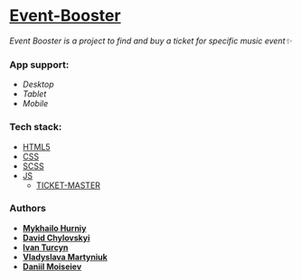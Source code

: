 # [Event-Booster](https://miha77777ua.github.io/Event-Booster/)

*Event Booster is a project to find and buy a ticket for specific music event✨*

### App support:

- *Desktop*
- *Tablet*
- *Mobile*

### Tech stack:

- [HTML5](https://en.wikipedia.org/wiki/HTML5)
- [CSS](https://en.wikipedia.org/wiki/CSS)
- [SCSS](https://sass-lang.com/)
- [JS](https://uk.wikipedia.org/wiki/JavaScript)
  - [TICKET-MASTER](https://developer.ticketmaster.com/products-and-docs/apis/discovery-api/v2/)

### Authors

- [**Mykhailo Hurniy**](https://github.com/Miha77777ua)
- [**David Chylovskyi**](https://github.com/SherlokHolmss)
- [**Ivan Turcyn**](https://github.com/IvanTurcyn15)
- [**Vladyslava Martyniuk**](https://github.com/vladyslava-martyniuk)
- [**Daniil Moiseiev**](https://github.com/DangerousBlock)

